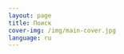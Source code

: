 ```yaml
---
layout: page
title: Поиск
cover-img: /img/main-cover.jpg
language: ru
---
```


<script async src="https://cse.google.com/cse.js?cx=fbfe50d385da44344"></script>
<div class="gcse-search"></div>
